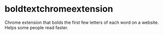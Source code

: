 # boldtextchromeextension
Chrome extension that bolds the first few letters of each word on a website. Helps some people read faster.
